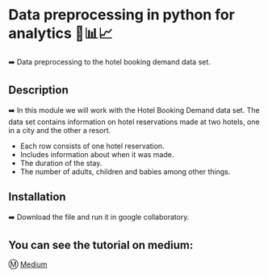 # Data preprocessing in python for analytics 🐍📊📈
➡️ Data preprocessing to the hotel booking demand data set.

## Description
➡️ In this module we will work with the Hotel Booking Demand data set. The data set contains information on hotel reservations made at two hotels, one in a city and the other a resort.

* Each row consists of one hotel reservation.
* Includes information about when it was made.
* The duration of the stay.
* The number of adults, children and babies among other things. 

## Installation
➡️ Download the file and run it in google collaboratory.
  
## You can see the tutorial on medium:
Ⓜ️ [Medium](https://medium.com/@richardrs30/developing-a-data-application-on-a-local-server-with-the-shimoku-sdk-9de0a13656ca)

 
